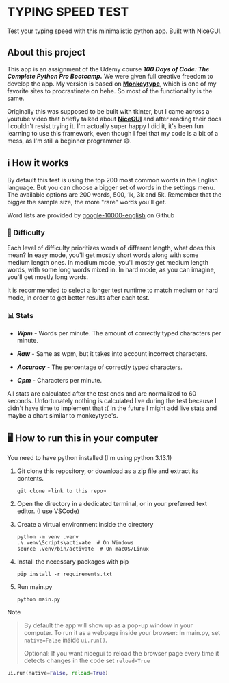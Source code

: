 # TYPING SPEED TEST
Test your typing speed with this minimalistic python app. Built with NiceGUI.

## About this project
This app is an assignment of the Udemy course **_100 Days of Code: The Complete Python Pro Bootcamp._** We were given full creative freedom to develop the app. My version is based on [**Monkeytype**](https://monkeytype.com/), which is one of my favorite sites to procrastinate on hehe. So most of the functionality is the same.

Originally this was supposed to be built with tkinter, but I came across a youtube video that briefly talked about [**NiceGUI**](https://nicegui.io/) and after reading their docs I couldn't resist trying it. I'm actually super happy I did it, it's been fun learning to use this framework, even though I feel that my code is a bit of a mess, as I'm still a beginner programmer 😅.

## ℹ️ How it works
By default this test is using the top 200 most common words in the English language. But you can choose a bigger set of words in the settings menu. The available options are 200 words, 500, 1k, 3k and 5k. Remember that the bigger the sample size, the more "rare" words you'll get.

Word lists are provided by [google-10000-english](https://github.com/first20hours/google-10000-english) on Github

### 🚀 Difficulty

Each level of difficulty prioritizes words of different length, what does this mean? In easy mode, you'll get mostly short words along with some medium length ones. In medium mode, you'll mostly get medium length words, with some long words mixed in. In hard mode, as you can imagine, you'll get mostly long words.

It is recommended to select a longer test runtime to match medium or hard mode, in order to get better results after each test.

### 📊 Stats
- **_Wpm_** - Words per minute. The amount of correctly typed characters per minute.

- **_Raw_** - Same as wpm, but it takes into account incorrect characters.

- **_Accuracy_** - The percentage of correctly typed characters.

- **_Cpm_** - Characters per minute.

All stats are calculated after the test ends and are normalized to 60 seconds. Unfortunately nothing is calculated live during the test because I didn't have time to implement that :( In the future I might add live stats and maybe a chart similar to monkeytype's.

## 🖥️ How to run this in your computer

You need to have python installed (I'm using python 3.13.1)

1. Git clone this repository, or download as a zip file and extract its contents.
   
   ```
   git clone <link to this repo>
   ```

2. Open the directory in a dedicated terminal, or in your preferred text editor. (I use VSCode)

3. Create a virtual environment inside the directory
   ```
   python -m venv .venv
   .\.venv\Scripts\activate  # On Windows
   source .venv/bin/activate  # On macOS/Linux
   
   ```

4. Install the necessary packages with pip
   ```
   pip install -r requirements.txt
   ```
5. Run main.py
    ```
    python main.py
    ```

> [!Note]

> By default the app will show up as a pop-up window in your computer. To run it as a webpage inside your browser: In main.py, set `native=False` inside `ui.run()`. 
> 
> Optional: If you want nicegui to reload the browser page every time it detects changes in the code set `reload=True`
  
  ```python
  ui.run(native=False, reload=True)
  ```
